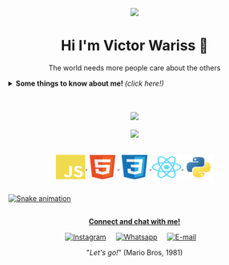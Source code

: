 <p align="center">
  <img src="https://media.giphy.com/media/QTfbmaD7JZqHpmVtvT/giphy.gif" width="30%">
  <h1 align ="center">Hi I'm Victor Wariss 👋</h1>
</p>
<p align="center"> 
   The world needs more people care about the others
</p>

<details>
  <summary> <b> Some things to know about me! </b> <i>(click here!)</i> </summary>
  <br>
  <p>
    <ul>
      <li> 🧑🏽 21 years and counting... </li>
      <li> 🏠 I live in Rio de Janeiro, Brazil </li>
      <li> 📓 Code student </li>
      <li> ☁️ My dream is working at/with Riot games (Yes, I love League of Legends) </li>
      <li> 🏅 I'm a huge sportfan and ex athlete </li>
      <li> 🏆 E-sports are sport too!!!! </li>
    </ul>
  </p>
 
 ## Languages and Tools
  <p align="center">
    <img src="https://github.com/Quadrified/Quadrified/blob/master/assets/svg/dev/languages/js.svg" alt="js" style="vertical-align:top; margin:4px">
    <img src="https://github.com/Quadrified/Quadrified/blob/master/assets/svg/dev/tools/visualstudio_code.svg" alt="vscode" style="vertical-align:top; margin:4px">
    <img src="https://github.com/Quadrified/Quadrified/blob/master/assets/svg/dev/tools/powershell.svg" alt="powershell" style="vertical-align:top; margin:4px">
  </p>
 
 
 ## I'm currently...
  - 🌐  Working to be a Web developer
  - 🗒️  Learning HTML, CSS, JavaScript and Python
  - 🏋🏻‍♂️  Working to turn the Future Victor better than me
 
 

</details>

##

<div align="center"><br>
  <a href="https://github.com/victorwariss">
  <img height="160em" align ="center" src="https://github-readme-stats.vercel.app/api?username=ovvictao&show_icons=true&theme=dracula&include_all_commits=true&count_private=true"/>
    <br><br>
  <img height="160em" align ="center" src="https://github-readme-stats.vercel.app/api/top-langs/?username=victorwariss&layout=compact&langs_count=7&theme=dracula"/>
</div>
<br>

<div style="display: inline_block" align="center"><br>
  <img align="center" alt="Ovv-Js" height="50" width="60" src="https://raw.githubusercontent.com/devicons/devicon/master/icons/javascript/javascript-plain.svg">
  <img align="center" alt="Ovv-HTML" height="50" width="60" src="https://raw.githubusercontent.com/devicons/devicon/master/icons/html5/html5-original.svg">
  <img align="center" alt="Ovv-CSS" height="50" width="60" src="https://raw.githubusercontent.com/devicons/devicon/master/icons/css3/css3-original.svg">
  <img align="center" alt="Ovv-Python" height="50" width="60" src="https://raw.githubusercontent.com/devicons/devicon/master/icons/react/react-original.svg">
  <img align="center" alt="Ovv-Python" height="50" width="60" src="https://raw.githubusercontent.com/devicons/devicon/master/icons/python/python-original.svg">
</div>
  
##

 ![Snake animation](https://github.com/victorwariss/victorwariss/blob/output/github-contribution-grid-snake.svg)  

##


  <p align="center">
    <strong>Connect and chat with me!</strong>
  </p>
 
  <p align="center">
    <a href="https://www.instagram.com/victor_wariss/"><img src="https://github.com/Quadrified/Quadrified/blob/master/assets/social_media_svgs/instagram-round.svg" width="60px" alt="Instagram"></a> &nbsp; &nbsp;
    <a href="https://api.whatsapp.com/send?phone=+5521999271654"><img src="https://github.com/Quadrified/Quadrified/blob/master/assets/social_media_svgs/whatsapp-round.svg" width="60px" alt="Whatsapp"></a> &nbsp; &nbsp;
    <a href="mailto:victor.wariss@outlook.com"><img src="https://link.springer.com/springerlink-static/images/svg/email.svg" width="60px" alt="E-mail"></a> &nbsp; &nbsp;
  </p>

 


  

  
<p align="center">
   "<i>Let's go!</i>" (Mario Bros, 1981)
 </p>

